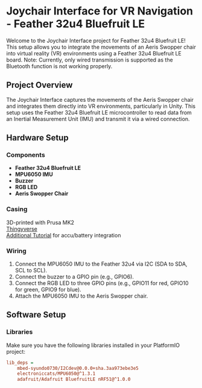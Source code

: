 # Joychair Interface for VR Navigation - Feather 32u4 Bluefruit LE

Welcome to the Joychair Interface project for Feather 32u4 Bluefruit LE! This setup allows you to integrate the movements of an Aeris Swopper chair into virtual reality (VR) environments using a Feather 32u4 Bluefruit LE board. Note: Currently, only wired transmission is supported as the Bluetooth function is not working properly.

## Project Overview

The Joychair Interface captures the movements of the Aeris Swopper chair and integrates them directly into VR environments, particularly in Unity. This setup uses the Feather 32u4 Bluefruit LE microcontroller to read data from an Inertial Measurement Unit (IMU) and transmit it via a wired connection.

## Hardware Setup

### Components
- **Feather 32u4 Bluefruit LE**
- **MPU6050 IMU**
- **Buzzer**
- **RGB LED**
- **Aeris Swopper Chair**

### Casing
3D-printed with Prusa MK2  
[Thingyverse](https://www.thingiverse.com/thing:2209964)  
[Additional Tutorial](https://www.thingiverse.com/thing:2209964) for accu/battery integration  

### Wiring
1. Connect the MPU6050 IMU to the Feather 32u4 via I2C (SDA to SDA, SCL to SCL).
2. Connect the buzzer to a GPIO pin (e.g., GPIO6).
3. Connect the RGB LED to three GPIO pins (e.g., GPIO11 for red, GPIO10 for green, GPIO9 for blue).
4. Attach the MPU6050 IMU to the Aeris Swopper chair.

## Software Setup

### Libraries
Make sure you have the following libraries installed in your PlatformIO project:

```ini
lib_deps = 
    mbed-syundo0730/I2Cdev@0.0.0+sha.3aa973ebe3e5
    electroniccats/MPU6050@^1.3.1
    adafruit/Adafruit BluefruitLE nRF51@^1.0.0
